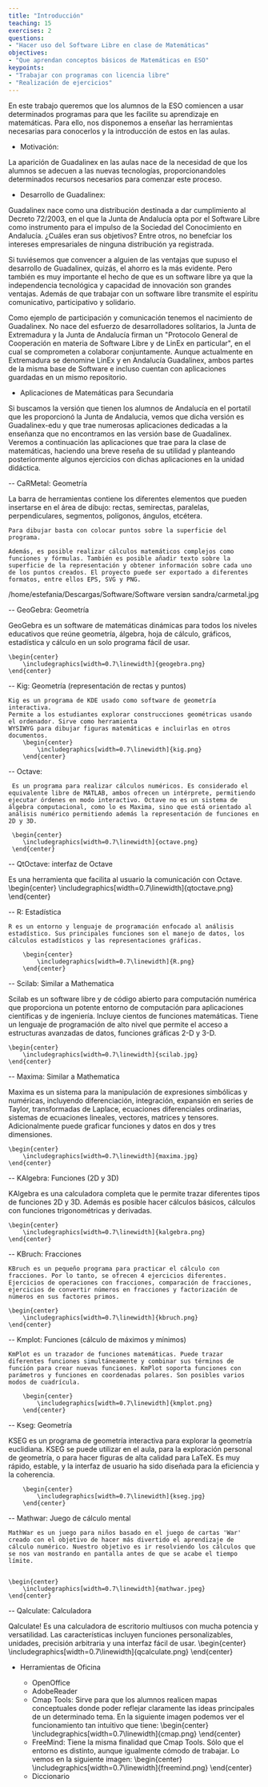 ```yaml
---
title: "Introducción"
teaching: 15
exercises: 2
questions: 
- "Hacer uso del Software Libre en clase de Matemáticas"
objectives: 
- "Que aprendan conceptos básicos de Matemáticas en ESO"
keypoints: 
- "Trabajar con programas con licencia libre"
- "Realización de ejercicios"
---
```

En este trabajo queremos que los alumnos de la ESO comiencen a usar determinados programas para que les facilite su aprendizaje en matemáticas. Para ello, nos disponemos a enseñar las herramientas necesarias para conocerlos y la introducción de estos en las aulas.

- Motivación:

La aparición de Guadalinex en las aulas nace de la necesidad de que los alumnos se adecuen a las nuevas tecnologías, proporcionandoles determinados recursos necesarios para comenzar este proceso.

- Desarrollo de Guadalinex:

Guadalinex nace como una distribución destinada a dar cumplimiento al Decreto 72/2003,
en el que la Junta de Andalucía opta por el Software Libre como instrumento para el impulso de
la Sociedad del Conocimiento en Andalucía. ¿Cuáles eran sus objetivos? Entre otros, no benefciar los intereses empresariales de ninguna distribución ya registrada.

Si tuviésemos que convencer a alguien de las ventajas que supuso el desarrollo de Guadalinex, quizás, el ahorro es la más evidente. Pero también es muy importante el hecho de que es un software libre ya que la independencia tecnológica y capacidad de innovación son grandes ventajas. Además de que trabajar con un software libre transmite el espíritu comunicativo, participativo y solidario.

Como ejemplo de participación y comunicación tenemos el nacimiento de Guadalinex. No nace del esfuerzo de desarrolladores solitarios, la Junta de Extremadura y la Junta de Andalucía firman un "Protocolo General de Cooperación en materia de
Software Libre y de LinEx en particular", en el cual se
comprometen a colaborar conjuntamente. Aunque actualmente en Extremadura se denomine LinEx y en Andalucía Guadalinex, ambos partes de la misma base de Software e incluso cuentan con aplicaciones guardadas en un mismo repositorio.

- Aplicaciones de Matemáticas para Secundaria

Si buscamos la versión que tienen los alumnos de Andalucía en el portatil que les proporcionó la Junta de Andalucia, vemos que dicha versión es Guadalinex-edu y que trae numerosas aplicaciones dedicadas a la enseñanza que no encontramos en las versión base de Guadalinex. Veremos a continuación las aplicaciones que trae para la clase de matemáticas, haciendo una breve reseña de su utilidad y planteando posteriormente algunos ejercicios con dichas aplicaciones en la unidad didáctica.

-- CaRMetal: Geometría

La barra de herramientas contiene los diferentes elementos que pueden insertarse en el área de dibujo: rectas, semirectas, paralelas, perpendiculares, segmentos, polígonos, ángulos, etcétera.
	
	Para dibujar basta con colocar puntos sobre la superficie del programa.
	
	Además, es posible realizar cálculos matemáticos complejos como funciones y fórmulas. También es posible añadir texto sobre la superficie de la representación y obtener información sobre cada uno de los puntos creados. El proyecto puede ser exportado a diferentes formatos, entre ellos EPS, SVG y PNG.
	
/home/estefania/Descargas/Software/Software versiвn sandra/carmetal.jpg

-- GeoGebra: Geometría

GeoGebra es un software de matemáticas dinámicas para todos los niveles educativos que reúne geometría, álgebra, hoja de cálculo, gráficos, estadística y cálculo en un solo programa fácil de usar.	

	\begin{center}
		\includegraphics[width=0.7\linewidth]{geogebra.png}
	\end{center}

-- Kig: Geometría (representación de rectas y puntos)

	Kig es un programa de KDE usado como software de geometría interactiva.
	Permite a los estudiantes explorar construcciones geométricas usando el ordenador. Sirve como herramienta 
	WYSIWYG para dibujar figuras matemáticas e incluirlas en otros documentos.
		\begin{center}
			\includegraphics[width=0.7\linewidth]{kig.png}
		\end{center}

-- Octave: 


	 Es un programa para realizar cálculos numéricos. Es considerado el equivalente libre de MATLAB, ambos ofrecen un intérprete, permitiendo ejecutar órdenes en modo interactivo. Octave no es un sistema de álgebra computacional, como lo es Maxima, sino que está orientado al análisis numérico permitiendo además la representación de funciones en 2D y 3D. 
	 
	 \begin{center}
	 	\includegraphics[width=0.7\linewidth]{octave.png}
	 \end{center}

-- QtOctave: interfaz de Octave

 Es una herramienta que facilita al usuario la comunicación con Octave. 
	\begin{center}
		\includegraphics[width=0.7\linewidth]{qtoctave.png}
	\end{center}

-- R: Estadística

	R es un entorno y lenguaje de programación enfocado al análisis estadístico. Sus principales funciones son el manejo de datos, los cálculos estadísticos y las representaciones gráficas.
	
		\begin{center}
			\includegraphics[width=0.7\linewidth]{R.png}
		\end{center}


-- Scilab: Similar a Mathematica

Scilab es un software libre y de código abierto para computación numérica que proporciona un potente entorno de computación para aplicaciones científicas y de ingeniería. Incluye cientos de funciones matemáticas. Tiene un lenguaje de programación de alto nivel que permite el acceso a estructuras avanzadas de datos, funciones gráficas 2-D y 3-D.
	
	\begin{center}
		\includegraphics[width=0.7\linewidth]{scilab.jpg}
	\end{center}

-- Maxima: Similar a Mathematica

Maxima es un sistema para la manipulación de expresiones simbólicas y numéricas, incluyendo diferenciación, integración, expansión en series de Taylor, transformadas de Laplace, ecuaciones diferenciales ordinarias, sistemas de ecuaciones lineales, vectores, matrices y tensores. Adicionalmente puede graficar funciones y datos en dos y tres dimensiones.
	
	\begin{center}
		\includegraphics[width=0.7\linewidth]{maxima.jpg}
	\end{center}

-- KAlgebra: Funciones (2D y 3D)

KAlgebra es una calculadora completa que le permite trazar diferentes tipos de funciones 2D y 3D. Además es posible hacer cálculos básicos, cálculos con funciones trigonométricas y derivadas.
	
	\begin{center}
		\includegraphics[width=0.7\linewidth]{kalgebra.png}
	\end{center}

-- KBruch: Fracciones

	KBruch es un pequeño programa para practicar el cálculo con fracciones. Por lo tanto, se ofrecen 4 ejercicios diferentes. Ejercicios de operaciones con fracciones, comparación de fracciones, ejercicios de convertir números en fracciones y factorización de números en sus factores primos.
	
	\begin{center}
		\includegraphics[width=0.7\linewidth]{kbruch.png}
	\end{center}

-- Kmplot: Funciones (cálculo de máximos y mínimos)

	KmPlot es un trazador de funciones matemáticas. Puede trazar diferentes funciones simultáneamente y combinar sus términos de función para crear nuevas funciones. KmPlot soporta funciones con parámetros y funciones en coordenadas polares. Son posibles varios modos de cuadrícula. 
	
		\begin{center}
			\includegraphics[width=0.7\linewidth]{kmplot.png}
		\end{center}

-- Kseg: Geometría

KSEG es un programa de geometría interactiva para explorar la geometría euclidiana.  KSEG se puede utilizar en el aula, para la exploración personal de geometría, o para hacer figuras de alta calidad para LaTeX. Es muy rápido, estable, y la interfaz de usuario ha sido diseñada para la eficiencia y la coherencia. 
		
		\begin{center}
			\includegraphics[width=0.7\linewidth]{kseg.jpg}
		\end{center}

-- Mathwar: Juego de cálculo mental

	MathWar es un juego para niños basado en el juego de cartas 'War' creado con el objetivo de hacer más divertido el aprendizaje de cálculo numérico. Nuestro objetivo es ir resolviendo los cálculos que se nos van mostrando en pantalla antes de que se acabe el tiempo límite.

	
	\begin{center}
		\includegraphics[width=0.7\linewidth]{mathwar.jpeg}
	\end{center}

-- Qalculate: Calculadora

Qalculate! Es una calculadora de escritorio multiusos con mucha potencia y versatilidad. Las características incluyen funciones personalizables, unidades, precisión arbitraria y una interfaz fácil de usar. 
		\begin{center}
			\includegraphics[width=0.7\linewidth]{qcalculate.png}
		\end{center}
	
- Herramientas de Oficina


	- OpenOffice
	- AdobeReader
	- Cmap Tools: Sirve para que los alumnos realicen mapas conceptuales donde poder reflejar claramente las ideas principales de un determinado tema. En la siguiente imagen podemos ver el funcionamiento tan intuitivo que tiene:
	\begin{center}
		\includegraphics[width=0.7\linewidth]{cmap.png}
	\end{center}
	- FreeMind: Tiene la misma finalidad que Cmap Tools. Sólo que el entorno es distinto, aunque igualmente cómodo de trabajar. Lo vemos en la siguiente imagen:
	\begin{center}
		\includegraphics[width=0.7\linewidth]{freemind.png}
	\end{center}
	- Diccionario



